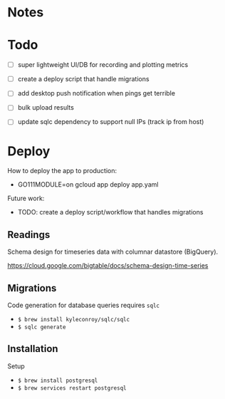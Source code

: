 # Notes

# Todo
- [ ] super lightweight UI/DB for recording and plotting metrics
- [ ] create a deploy script that handle migrations
- [ ] add desktop push notification when pings get terrible
- [ ] bulk upload results
- [ ] update sqlc dependency to support null IPs (track ip from host) 


# Deploy
How to deploy the app to production:
- GO111MODULE=on gcloud app deploy app.yaml

Future work:
- TODO: create a deploy script/workflow that handles migrations

## Readings
Schema design for timeseries data with columnar datastore (BigQuery).

https://cloud.google.com/bigtable/docs/schema-design-time-series

## Migrations
Code generation for database queries requires `sqlc`
- `$ brew install kyleconroy/sqlc/sqlc`
- `$ sqlc generate`

## Installation

Setup
- `$ brew install postgresql`
- `$ brew services restart postgresql`
